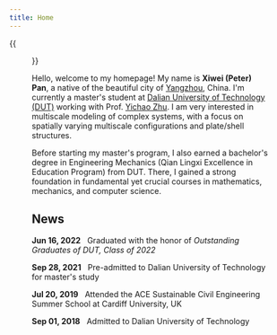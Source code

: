 ```yaml
---
title: Home
---
```


{{<figure src="Xiwei_Portrait.JPG" title="Me at Jinji Lake in Suzhou, Summer 2023 (Credit goes to Hu)" width="500">}}

Hello, welcome to my homepage! My name is **Xiwei (Peter) Pan**, a native of the beautiful city of [Yangzhou](https://en.wikipedia.org/wiki/Yangzhou), China. I'm currently a master's student at [Dalian University of Technology (DUT)](https://www.dlut.edu.cn/) working with Prof. [Yichao Zhu](http://faculty.dlut.edu.cn/zhuyc/zh_CN/index/968943/list/index.htm). I am very interested in multiscale modeling of complex systems, with a focus on spatially varying multiscale configurations and plate/shell structures.

Before starting my master's program, I also earned a bachelor's degree in Engineering Mechanics (Qian Lingxi Excellence in Education Program) from DUT. There, I gained a strong foundation in fundamental yet crucial courses in mathematics, mechanics, and computer science.

## News

**Jun 16, 2022**&nbsp;&nbsp;&nbsp;Graduated with the honor of *Outstanding Graduates of DUT, Class of 2022*

**Sep 28, 2021**&nbsp;&nbsp;&nbsp;Pre-admitted to Dalian University of Technology for master's study

**Jul 20, 2019**&nbsp;&nbsp;&nbsp;Attended the ACE Sustainable Civil Engineering Summer School at Cardiff University, UK

**Sep 01, 2018**&nbsp;&nbsp;&nbsp;Admitted to Dalian University of Technology

